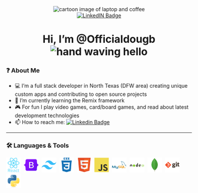 <div id="heading" align="center">
  <div>
    <img src="https://media.giphy.com/media/L8K62iTDkzGX6/giphy.gif" width="200" alt="cartoon image of laptop and coffee" />
  </div>
  <div>
    <a href="https://www.linkedin.com/in/dougbtx/">
      <img src="https://img.shields.io/badge/LinkedIn-blue?logo=linkedin&logoColor=white&style=for-the-badge" alt="LinkedIN Badge" />
    </a>
  </div>
  <h1>
  Hi, I’m @Officialdougb
  <img src="https://media.giphy.com/media/v1.Y2lkPTc5MGI3NjExYnY4dGluNW13MDU2dmk2aHl1bnVmeGFnc29ub2puN2V1azBleDZkaiZlcD12MV9pbnRlcm5hbF9naWZfYnlfaWQmY3Q9cw/hvRJCLFzcasrR4ia7z/giphy.gif" width="40" alt="hand waving hello" />
  </h1>
</div>

### ❓ About Me
- 💻 I’m a full stack developer in North Texas (DFW area) creating unique custom apps and contributing to open source projects
- 🌱 I’m currently learning the Remix framework
- 🎮 For fun I play video games, card/board games, and read about latest development technologies
- 📫 How to reach me: [![Linkedin Badge](https://img.shields.io/badge/LinkedIn-blue?logo=linkedin&logoColor=white&style=for-the-badge)](https://www.linkedin.com/in/dougbtx/)
  
---

### 🛠️ Languages & Tools
<div>
  <img src="https://github.com/devicons/devicon/blob/master/icons/react/react-original-wordmark.svg" title="React" alt="React" width="40" height="40" />&nbsp;
  <img src="https://github.com/devicons/devicon/blob/master/icons/bootstrap/bootstrap-original.svg" title="Bootstrap" alt="Bootstrap" width="40" height="40" />&nbsp;
  <img src="https://github.com/devicons/devicon/blob/master/icons/tailwindcss/tailwindcss-plain.svg" title="TailwindCSS" alt="TailwindCSS" width="40" height="40" />&nbsp;
  <img src="https://github.com/devicons/devicon/blob/master/icons/css3/css3-plain-wordmark.svg"  title="CSS3" alt="CSS" width="40" height="40" />&nbsp;
  <img src="https://github.com/devicons/devicon/blob/master/icons/html5/html5-original.svg" title="HTML5" alt="HTML" width="40" height="40" />&nbsp;
  <img src="https://github.com/devicons/devicon/blob/master/icons/javascript/javascript-original.svg" title="JavaScript" alt="JavaScript" width="40" height="40" />&nbsp;
  <img src="https://github.com/devicons/devicon/blob/master/icons/mysql/mysql-original-wordmark.svg" title="MySQL"  alt="MySQL" width="40" height="40" />&nbsp;
  <img src="https://github.com/devicons/devicon/blob/master/icons/nodejs/nodejs-original-wordmark.svg" title="NodeJS" alt="NodeJS" width="40" height="40" />&nbsp;
  <img src="https://github.com/devicons/devicon/blob/master/icons/mongodb/mongodb-original.svg" title="MongoDB" alt="MongoDB" width="40" height="40" />&nbsp;
  <img src="https://github.com/devicons/devicon/blob/master/icons/git/git-original-wordmark.svg" title="Git" alt="Git" width="40" height="40" />&nbsp;
  <img src="https://github.com/devicons/devicon/blob/master/icons/python/python-original.svg" title="Python" alt="Python" width="40" height="40" />
</div>
<!---
Officialdougb/Officialdougb is a ✨ special ✨ repository because its `README.md` (this file) appears on your GitHub profile.
You can click the Preview link to take a look at your changes.
--->
